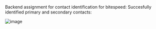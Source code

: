Backend assignment for contact identification for bitespeed:
Succesfully identified primary and secondary contacts:

![image](https://github.com/arkhamHack/bitespeed-backend/assets/72064090/6908e2e2-4083-4094-a315-bb5af2fa7d10)
